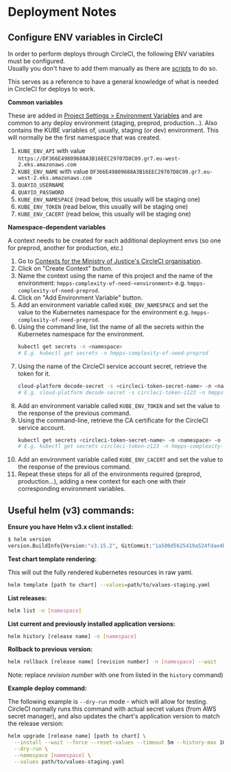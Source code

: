 # Deployment Notes

## Configure ENV variables in CircleCI

In order to perform deploys through CircleCI, the following ENV variables must be configured.  
Usually you don't have to add them manually as there are [scripts](https://github.com/ministryofjustice/hmpps-project-bootstrap?tab=readme-ov-file#what-it-does) to do so.

This serves as a reference to have a general knowledge of what is needed in CircleCI for deploys to work.

__Common variables__

These are added in [Project Settings > Environment Variables](https://app.circleci.com/settings/project/github/ministryofjustice/hmpps-complexity-of-need/environment-variables)
and are common to any deploy environment (staging, preprod, production...). Also contains the KUBE variables of, usually,
staging (or dev) environment. This will normally be the first namespace that was created.

1. `KUBE_ENV_API` with value `https://DF366E49809688A3B16EEC29707D8C09.gr7.eu-west-2.eks.amazonaws.com`
2. `KUBE_ENV_NAME` with value `DF366E49809688A3B16EEC29707D8C09.gr7.eu-west-2.eks.amazonaws.com`
3. `QUAYIO_USERNAME`
4. `QUAYIO_PASSWORD`
5. `KUBE_ENV_NAMESPACE` (read below, this usually will be staging one)
6. `KUBE_ENV_TOKEN` (read below, this usually will be staging one)
7. `KUBE_ENV_CACERT` (read below, this usually will be staging one)

__Namespace-dependent variables__

A context needs to be created for each additional deployment envs (so one for preprod, another for production, etc.)

1. Go to [Contexts for the Ministry of Justice's CircleCI organisation](https://app.circleci.com/settings/organization/github/ministryofjustice/contexts).
2. Click on "Create Context" button.
3. Name the context using the name of this project and the name of the environment: `hmpps-complexity-of-need-<environment>` e.g. `hmpps-complexity-of-need-preprod`.
4. Click on "Add Environment Variable" button.
5. Add an environment variable called `KUBE_ENV_NAMESPACE` and set the value to the Kubernetes namespace for the environment e.g. `hmpps-complexity-of-need-preprod`.
6. Using the command line, list the name of all the secrets within the Kubernetes namespace for the environment.
    ```bash
    kubectl get secrets -n <namespace>
    # E.g. kubectl get secrets -n hmpps-complexity-of-need-preprod
    ```
7. Using the name of the CircleCI service account secret, retrieve the token for it.
    ```bash
    cloud-platform decode-secret -s <circleci-token-secret-name> -n <namespace> | jq -r '.data."token"'
    # E.g. cloud-platform decode-secret -s circleci-token-z123 -n hmpps-complexity-of-need-preprod | jq -r '.data."token"'
    ```
8. Add an environment variable called `KUBE_ENV_TOKEN` and set the value to the response of the previous command.
9. Using the command-line, retrieve the CA certificate for the CircleCI service account.
    ```bash
    kubectl get secrets <circleci-token-secret-name> -n <namespace> -o json | jq -r '.data."ca.crt"'
    # E.g. kubectl get secrets circleci-token-z123 -n hmpps-complexity-of-need-preprod -o json | jq -r '.data."ca.crt"'
    ```
10. Add an environment variable called `KUBE_ENV_CACERT` and set the value to the response of the previous command.
11. Repeat these steps for all of the environments required (preprod, production...), adding a new context for each one with their corresponding environment variables.

## Useful helm (v3) commands:

__Ensure you have Helm v3.x client installed:__

```sh
$ helm version
version.BuildInfo{Version:"v3.15.2", GitCommit:"1a500d5625419a524fdae4b33de351cc4f58ec35", GitTreeState:"clean", GoVersion:"go1.22.4"}
```

__Test chart template rendering:__

This will out the fully rendered kubernetes resources in raw yaml.

```sh
helm template [path to chart] --values=path/to/values-staging.yaml
```

__List releases:__

```sh
helm list -n [namespace]
```

__List current and previously installed application versions:__

```sh
helm history [release name] -n [namespace]
```

__Rollback to previous version:__

```sh
helm rollback [release name] [revision number] -n [namespace] --wait
```

Note: replace _revision number_ with one from listed in the `history` command)

__Example deploy command:__

The following example is `--dry-run` mode - which will allow for testing. CircleCI normally runs this command with actual secret values (from AWS secret manager), and also updates the chart's application version to match the release version:

```sh
helm upgrade [release name] [path to chart] \
  --install --wait --force --reset-values --timeout 5m --history-max 10 \
  --dry-run \
  --namespace [namespace] \
  --values path/to/values-staging.yaml
```
